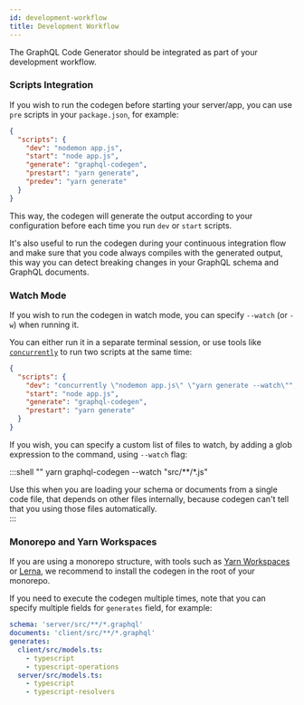 ```yaml
---
id: development-workflow
title: Development Workflow
---
```


The GraphQL Code Generator should be integrated as part of your development workflow.

### Scripts Integration

If you wish to run the codegen before starting your server/app, you can use `pre` scripts in your `package.json`, for example:

```json
{
  "scripts": {
    "dev": "nodemon app.js",
    "start": "node app.js",
    "generate": "graphql-codegen",
    "prestart": "yarn generate",
    "predev": "yarn generate"
  }
}
```

This way, the codegen will generate the output according to your configuration before each time you run `dev` or `start` scripts.

It's also useful to run the codegen during your continuous integration flow and make sure that you code always compiles with the generated output, this way you can detect breaking changes in your GraphQL schema and GraphQL documents.

### Watch Mode

If you wish to run the codegen in watch mode, you can specify `--watch` (or `-w`) when running it.

You can either run it in a separate terminal session, or use tools like [`concurrently`](https://www.npmjs.com/package/concurrently) to run two scripts at the same time:

```json
{
  "scripts": {
    "dev": "concurrently \"nodemon app.js\" \"yarn generate --watch\"",
    "start": "node app.js",
    "generate": "graphql-codegen",
    "prestart": "yarn generate"
  }
}
```

If you wish, you can specify a custom list of files to watch, by adding a glob expression to the command, using `--watch` flag:

:::shell ""
    yarn graphql-codegen --watch "src/**/*.js"

Use this when you are loading your schema or documents from a single code file, that depends on other files internally, because codegen can't tell that you using those files automatically.   
:::

### Monorepo and Yarn Workspaces

If you are using a monorepo structure, with tools such as [Yarn Workspaces](https://yarnpkg.com/lang/en/docs/workspaces/) or [Lerna](https://github.com/lerna/lerna), we recommend to install the codegen in the root of your monorepo.

If you need to execute the codegen multiple times, note that you can specify multiple fields for `generates` field, for example:

```yml
schema: 'server/src/**/*.graphql'
documents: 'client/src/**/*.graphql'
generates:
  client/src/models.ts:
    - typescript
    - typescript-operations
  server/src/models.ts:
    - typescript
    - typescript-resolvers
```
